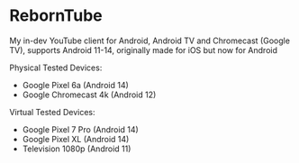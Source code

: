 # RebornTube
My in-dev YouTube client for Android, Android TV and Chromecast (Google TV), supports Android 11-14, originally made for iOS but now for Android

Physical Tested Devices:
- Google Pixel 6a (Android 14)
- Google Chromecast 4k (Android 12)

Virtual Tested Devices:
- Google Pixel 7 Pro (Android 14)
- Google Pixel XL (Android 14)
- Television 1080p (Android 11)